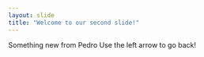 ```yaml
---
layout: slide
title: "Welcome to our second slide!"
---
```

Something new from Pedro
Use the left arrow to go back!
